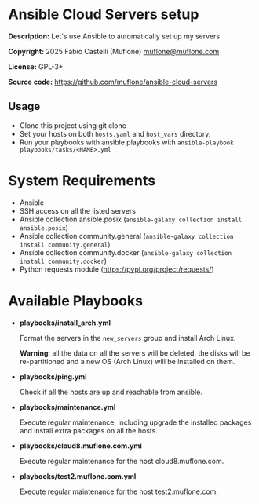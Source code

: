 # Ansible Cloud Servers setup

**Description:** Let's use Ansible to automatically set up my servers

**Copyright:** 2025 Fabio Castelli (Muflone) <muflone@muflone.com>

**License:** GPL-3+

**Source code:** https://github.com/muflone/ansible-cloud-servers

## Usage

- Clone this project using git clone
- Set your hosts on both `hosts.yaml` and `host_vars` directory.
- Run your playbooks with ansible playbooks with
`ansible-playbook playbooks/tasks/<NAME>.yml`

# System Requirements

* Ansible
* SSH access on all the listed servers
* Ansible collection ansible.posix (`ansible-galaxy collection install ansible.posix`)
* Ansible collection community.general (`ansible-galaxy collection install community.general`)
* Ansible collection community.docker (`ansible-galaxy collection install community.docker`)
* Python requests module (https://pypi.org/project/requests/)

# Available Playbooks

- **playbooks/install_arch.yml**

  Format the servers in the `new_servers` group and install Arch Linux.

  **Warning**: all the data on all the servers will be deleted, the disks will
  be re-partitioned and a new OS (Arch Linux) will be installed on them.
- **playbooks/ping.yml**

  Check if all the hosts are up and reachable from ansible.
- **playbooks/maintenance.yml**

  Execute regular maintenance, including upgrade the installed packages and
  install extra packages on all the hosts.
- **playbooks/cloud8.muflone.com.yml**

  Execute regular maintenance for the host cloud8.muflone.com.

- **playbooks/test2.muflone.com.yml**

  Execute regular maintenance for the host test2.muflone.com.
